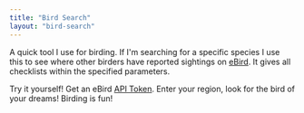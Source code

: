 ```yaml
---
title: "Bird Search"
layout: "bird-search"
---
```


A quick tool I use for birding. If I'm searching for a specific species I use this to see where other birders have reported sightings on [eBird](https://ebird.org/home). It gives all checklists within the specified parameters.

Try it yourself! Get an eBird [API Token](https://ebird.org/api/keygen). Enter your region, look for the bird of your dreams! Birding is fun!
